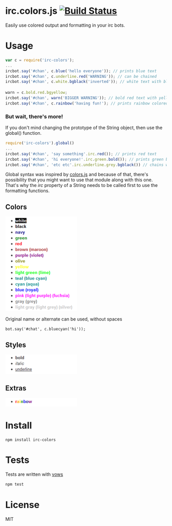 # irc.colors.js [![Build Status](https://secure.travis-ci.org/fent/irc-colors.js.png)](http://travis-ci.org/fent/irc-colors.js)

Easily use colored output and formatting in your irc bots.


# Usage

```javascript
var c = require('irc-colors');
...
ircbot.say('#chan', c.blue('hello everyone')); // prints blue text
ircbot.say('#chan', c.underline.red('WARNING')); // can be chained
ircbot.say('#chan', c.white.bgblack('inverted')); // white text with black background

warn = c.bold.red.bgyellow;
ircbot.say('#chan', warn('BIGGER WARNING')); // bold red text with yellow background
ircbot.say('#chan', c.rainbow('having fun!'); // prints rainbow colored text
```

### But wait, there's more!

If you don't mind changing the prototype of the String object, then use the global() function.

```javascript
require('irc-colors').global()
...
ircbot.say('#chan', 'say something'.irc.red()); // prints red text
ircbot.say('#chan', 'hi everyone!'.irc.green.bold()); // prints green bold text
ircbot.say('#chan', 'etc etc'.irc.underline.grey.bgblack()) // chains work too
```

Global syntax was inspired by [colors.js](https://github.com/Marak/colors.js) and because of that, there's possibility that you might want to use that module along with this one. That's why the *irc* property of a String needs to be called first to use the formatting functions.


## Colors

![colors](https://github.com/fent/irc-colors.js/raw/master/img/colors.png)

Original name or alternate can be used, without spaces

    bot.say('#chat', c.bluecyan('hi'));


## Styles

![styles](https://github.com/fent/irc-colors.js/raw/master/img/styles.png)


## Extras

![extras](https://github.com/fent/irc-colors.js/raw/master/img/extras.png)


# Install

    npm install irc-colors


# Tests
Tests are written with [vows](http://vowsjs.org/)

```bash
npm test
```


# License

MIT
